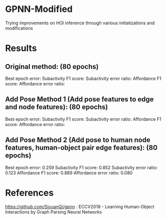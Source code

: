 # GPNN-Modified
Trying improvements on HOI inference through various initializations and modifications


# Results

## Original method: (80 epochs)
Best epoch error: 
Subactivity F1 score:
Subactivity error ratio:
Affordance F1 score:
Affordance error ratio:

## Add Pose Method 1 (Add pose features to edge and node features): (80 epochs)
Best epoch error: 
Subactivity F1 score:
Subactivity error ratio:
Affordance F1 score:
Affordance error ratio:

## Add Pose Method 2 (Add pose to human node features, human-object pair edge features): (80 epochs)
Best epoch error: 0.259
Subactivity F1 score: 0.852
Subactivity error ratio: 0.123
Affordance F1 score: 0.889
Affordance error ratio: 0.080

# References
https://github.com/SiyuanQi/gpnn : ECCV2018 - Learning Human-Object Interactions by Graph Parsing Neural Networks
